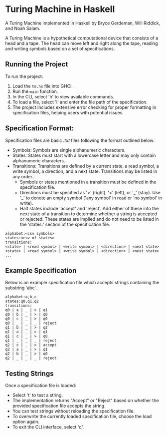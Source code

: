 # Turing Machine in Haskell

A Turing Machine implemented in Haskell by Bryce Gerdeman, Will Riddick, and Noah Salam.

A Turing Machine is a hypothetical computational device that consists of a head and a tape. The head can move left and right along the tape, reading and writing symbols based on a set of specifications.

## Running the Project

To run the project:

1. Load the `tm.hs` file into GHCi.
2. Run the `main` function.
3. In the CLI, select 'h' to view available commands.
4. To load a file, select 'l' and enter the file path of the specification.
5. The project includes extensive error checking for proper formatting in specification files, helping users with potential issues.


## Specification Format:

Specification files are basic _.txt_ files following the format outlined below:

- Symbols: Symbols are single alphanumeric characters.
- States: States must start with a lowercase letter and may only contain alphanumeric characters.
- Transitions: Transitions are defined by a current state, a read symbol, a write symbol, a direction, and a next state. Transitions may be listed in any order. 
    - Symbols or states mentioned in a transition must be defined in the specification file. 
    - Directions must be specified as '>' (right), '<' (left), or '\_' (stay). Use '_' to denote an empty symbol ('any symbol' in read or 'no symbol' in write).
    - Halt states include 'accept' and 'reject'. Add either of these into the next state of a transition to determine whether a string is accepted or rejected. These states are implied and do not need to be listed in the 'states:' section of the specification file.

```
alphabet:<csv symbols>
states:<csv of states>
transitions:
<state> | <read symbol> | <write symbol> | <direction> | <next state>
<state> | <read symbol> | <write symbol> | <direction> | <next state>
...
```

## Example Specification
Below is an example specification file which accepts strings containing the substring 'abc'.
```
alphabet:a,b,c
states:q0,q1,q2
transitions:
q0 | a | _ | > | q1
q0 | b | _ | > | q0
q0 | c | _ | > | q0
q0 | _ | _ | _ | reject
q1 | b | _ | > | q2
q1 | a | _ | > | q1
q1 | c | _ | > | q0
q1 | _ | _ | _ | reject
q2 | c | _ | > | accept
q2 | a | _ | > | q1
q2 | b | _ | > | q0
q2 | _ | _ | _ | reject
```

## Testing Strings

Once a specification file is loaded:

- Select 't' to test a string.
- The implementation returns "Accept" or "Reject" based on whether the provided specification file accepts the string.
- You can test strings without reloading the specification file.
- To overwrite the currently loaded specification file, choose the load option again.
- To exit the CLI interface, select 'q'.